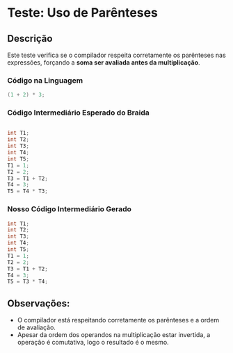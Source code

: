 # Teste: Uso de Parênteses

## Descrição

Este teste verifica se o compilador respeita corretamente os parênteses nas expressões, forçando a **soma ser avaliada antes da multiplicação**.

### Código na Linguagem

```c
(1 + 2) * 3;

```

### Código Intermediário Esperado do Braida

```c

int T1;
int T2;
int T3;
int T4;
int T5;
T1 = 1;
T2 = 2;
T3 = T1 + T2;
T4 = 3;
T5 = T4 * T3;

```
### Nosso Código Intermediário Gerado 

```c
int T1;
int T2;
int T3;
int T4;
int T5;
T1 = 1;
T2 = 2;
T3 = T1 + T2;
T4 = 3;
T5 = T3 * T4;

```

## Observações:

- O compilador está respeitando corretamente os parênteses e a ordem de avaliação.
- Apesar da ordem dos operandos na multiplicação estar invertida, a operação é comutativa, logo o resultado é o mesmo.
